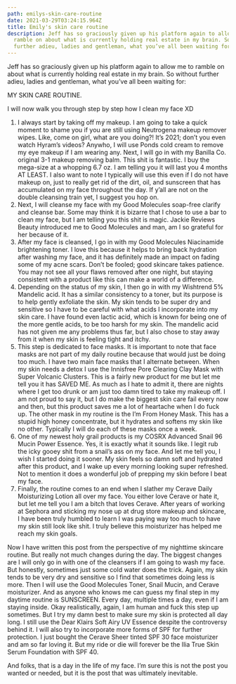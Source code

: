 ```yaml
---
path: emilys-skin-care-routine
date: 2021-03-29T03:24:15.964Z
title: Emily's skin care routine
description: Jeff has so graciously given up his platform again to allow me to
  ramble on about what is currently holding real estate in my brain. So without
  further adieu, ladies and gentleman, what you’ve all been waiting for...
---
```

Jeff has so graciously given up his platform again to allow me to ramble on about what is currently holding real estate in my brain. So without further adieu, ladies and gentleman, what you’ve all been waiting for:

MY SKIN CARE ROUTINE.

I will now walk you through step by step how I clean my face XD

1. I always start by taking off my makeup. I am going to take a quick moment to shame you if you are still using Neutrogena makeup remover wipes. Like, come on girl, what are you doing?! It’s 2021; don’t you even watch Hyram’s videos? Anywho, I will use Ponds cold cream to remove my eye makeup if I am wearing any. Next, I will go in with my Banilla Co. original 3-1 makeup removing balm. This shit is fantastic. I buy the mega-size at a whopping 6.7 oz. I am telling you it will last you 4 months AT LEAST. I also want to note I typically will use this even if I do not have makeup on, just to really get rid of the dirt, oil, and sunscreen that has accumulated on my face throughout the day. If y’all are not on the double cleansing train yet, I suggest you hop on. 
2. Next, I will cleanse my face with my Good Molecules soap-free clarify and cleanse bar. Some may think it is bizarre that I chose to use a bar to clean my face, but I am telling you this shit is magic. Jackie Reviews Beauty introduced me to Good Molecules and man, am I so grateful for her because of it. 
3. After my face is cleansed, I go in with my Good Molecules Niacinamide brightening toner. I love this because it helps to bring back hydration after washing my face, and it has definitely made an impact on fading some of my acne scars. Don’t be fooled; good skincare takes patience. You may not see all your flaws removed after one night, but staying consistent with a product like this can make a world of a difference. 
4. Depending on the status of my skin, I then go in with my Wishtrend 5% Mandelic acid. It has a similar consistency to a toner, but its purpose is to help gently exfoliate the skin. My skin tends to be super dry and sensitive so I have to be careful with what acids I incorporate into my skin care. I have found even lactic acid, which is known for being one of the more gentle acids, to be too harsh for my skin. The mandelic acid has not given me any problems thus far, but I also chose to stay away from it when my skin is feeling tight and itchy. 
5. This step is dedicated to face masks. It is important to note that face masks are not part of my daily routine because that would just be doing too much. I have two main face masks that I alternate between. When my skin needs a detox I use the Innisfree Pore Clearing Clay Mask with Super Volcanic Clusters. This is a fairly new product for me but let me tell you it has SAVED ME. As much as I hate to admit it, there are nights where I get too drunk or am just too damn tired to take my makeup off. I am not proud to say it, but I do make the biggest skin care fail every now and then, but this product saves me a lot of heartache when I do fuck up. The other mask in my routine is the I’m From Honey Mask. This has a stupid high honey concentrate, but it hydrates and softens my skin like no other. Typically I will do each of these masks once a week. 
6. One of my newest holy grail products is my COSRX Advanced Snail 96 Mucin Power Essence. Yes, it is exactly what it sounds like. I legit rub the icky gooey shit from a snail’s ass on my face. And let me tell you, I wish I started doing it sooner. My skin feels so damn soft and hydrated after this product, and I wake up every morning looking super refreshed. Not to mention it does a wonderful job of prepping my skin before I beat my face. 
7. Finally, the routine comes to an end when I slather my Cerave Daily Moisturizing Lotion all over my face. You either love Cerave or hate it, but let me tell you I am a bitch that loves Cerave. After years of working at Sephora and sticking my nose up at drug store makeup and skincare, I have been truly humbled to learn I was paying way too much to have my skin still look like shit. I truly believe this moisturizer has helped me reach my skin goals. 

Now I have written this post from the perspective of my nighttime skincare routine. But really not much changes during the day. The biggest changes are I will only go in with one of the cleansers if I am going to wash my face. But honestly, sometimes just some cold water does the trick. Again, my skin tends to be very dry and sensitive so I find that sometimes doing less is more. Then I will use the Good Molecules Toner, Snail Mucin, and Cerave moisturizer. And as anyone who knows me can guess my final step in my daytime routine is SUNSCREEN. Every day, multiple times a day, even if I am staying inside. Okay realistically, again, I am human and fuck this step up sometimes. But I try my damn best to make sure my skin is protected all day long. I still use the Dear Klairs Soft Airy UV Essence despite the controversy behind it. I will also try to incorporate more forms of SPF for further protection. I just bought the Cerave Sheer tinted SPF 30 face moisturizer and am so far loving it. But my ride or die will forever be the Ilia True Skin Serum Foundation with SPF 40. 

And folks, that is a day in the life of my face. I’m sure this is not the post you wanted or needed, but it is the post that was ultimately inevitable.